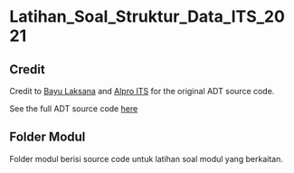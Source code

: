 # Latihan_Soal_Struktur_Data_ITS_2021
## Credit
Credit to [Bayu Laksana](https://github.com/bayulaxana) and [Alpro ITS](https://github.com/AlproITS) for the original ADT source code.

See the full ADT source code [here](https://github.com/AlproITS/StrukturData/tree/master/For%20C/D.Array%2C%20Stack%2C%20Queue%2C%20Deque%2C%20Pr.Queue)

## Folder Modul
Folder modul berisi source code untuk latihan soal modul yang berkaitan.
